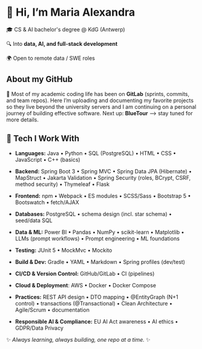 👋 Hi, I’m Maria Alexandra
==========================

🎓 CS & AI bachelor's degree @ KdG (Antwerp)

🔍 Into **data, AI, and full-stack development**

🌍 Open to remote data / SWE roles

About my GitHub
------------------

🚀 Most of my academic coding life has been on **GitLab** (sprints, commits, and team repos). Here I’m uploading and documenting my favorite projects so they live beyond the university servers and I am continuing on a personal journey of building effective software. Next up: **BlueTour** --> stay tuned for more details.

🔧 Tech I Work With
-------------------

*   **Languages:** Java • Python • SQL (PostgreSQL) • HTML • CSS • JavaScript • C++ (basics)

*   **Backend:** Spring Boot 3 • Spring MVC • Spring Data JPA (Hibernate) • MapStruct • Jakarta Validation • Spring Security (roles, BCrypt, CSRF, method security) • Thymeleaf • Flask

*   **Frontend:** npm • Webpack • ES modules • SCSS/Sass • Bootstrap 5 • Bootswatch • fetch/AJAX

*   **Databases:** PostgreSQL • schema design (incl. star schema) • seed/data SQL

*   **Data & ML:** Power BI • Pandas • NumPy • scikit-learn • Matplotlib • LLMs (prompt workflows) • Prompt engineering • ML foundations

*   **Testing:** JUnit 5 • MockMvc • Mockito

*   **Build & Dev:** Gradle • YAML • Markdown • Spring profiles (dev/test)

*   **CI/CD & Version Control:** GitHub/GitLab • CI (pipelines)

*   **Cloud & Deployment**: AWS • Docker • Docker Compose

*   **Practices:** REST API design • DTO mapping • @EntityGraph (N+1 control) • transactions (@Transactional) • Clean Architecture • Agile/Scrum • documentation

*   **Responsible AI & Compliance:** EU AI Act awareness • AI ethics • GDPR/Data Privacy
    

✨ _Always learning, always building, one repo at a time._ ✨

<!--
<a href="https://roadmap.sh"><img src="https://roadmap.sh/card/wide/68c6625a4d9410f8d1237f3e?variant=dark&roadmaps=data-analyst%2Cai-engineer%2Cfull-stack%2Ccyber-security" alt="roadmap.sh"/></a>

**MironAlexandraMironAlexandra** is a ✨ _special_ ✨ repository because its `README.md` (this file) appears on your GitHub profile.

Here are some ideas to get you started:

- 🔭 I’m currently working on ...
- 🌱 I’m currently learning ...
- 👯 I’m looking to collaborate on ...
- 🤔 I’m looking for help with ...
- 💬 Ask me about ...
- 📫 How to reach me: ...
- 😄 Pronouns: ...
- ⚡ Fun fact: ...
-->

